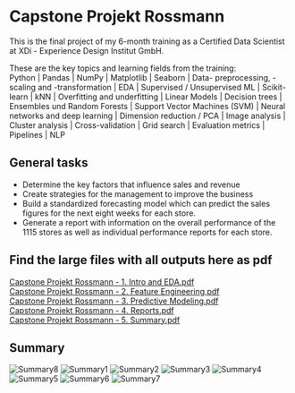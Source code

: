 # Capstone Projekt Rossmann
This is the final project of my 6-month training as a Certified Data Scientist at XDi - Experience Design Institut GmbH.

These are the key topics and learning fields from the training:  
Python | Pandas | NumPy | Matplotlib | Seaborn | Data- preprocessing, -scaling and -transformation | EDA | Supervised / Unsupervised ML | Scikit-learn | kNN | Overfitting and underfitting | Linear Models | Decision trees | Ensembles und Random Forests | Support Vector Machines (SVM) | Neural networks and deep learning | Dimension reduction / PCA | Image analysis | Cluster analysis | Cross-validation | Grid search | Evaluation metrics | Pipelines | NLP

## General tasks
- Determine the key factors that influence sales and revenue
- Create strategies for the management to improve the business
- Build a standardized forecasting model which can predict the sales figures for the next eight weeks for each store.
- Generate a report with information on the overall performance of the 1115 stores as well as individual performance reports for each store.

## Find the large files with all outputs here as pdf
[Capstone Projekt Rossmann - 1. Intro and EDA.pdf](https://github.com/Dsite42/Capstone_Project_Rossmann/blob/main/Capstone%20Projekt%20Rossmann%20-%201.%20Intro%20and%20EDA.pdf)  
[Capstone Projekt Rossmann - 2. Feature Engineering.pdf](https://github.com/Dsite42/Capstone_Project_Rossmann/blob/main/Capstone%20Projekt%20Rossmann%20-%202.%20Feature%20Engineering.pdf)  
[Capstone Projekt Rossmann - 3. Predictive Modeling.pdf](https://github.com/Dsite42/Capstone_Project_Rossmann/blob/main/Capstone%20Projekt%20Rossmann%20-%203.%20Predictive%20Modeling.pdf)  
[Capstone Projekt Rossmann - 4. Reports.pdf](https://github.com/Dsite42/Capstone_Project_Rossmann/blob/main/Capstone%20Projekt%20Rossmann%20-%204.%20Reports.pdf)  
[Capstone Projekt Rossmann - 5. Summary.pdf](https://github.com/Dsite42/Capstone_Project_Rossmann/blob/main/Capstone%20Projekt%20Rossmann%20-%205.%20Summary.pdf)

## Summary
![Summary8](https://github.com/Dsite42/Capstone_Project_Rossmann/blob/main/readme/Capstone%20Projekt%20Rossmann%20-%205.%20Summary_1.png)
![Summary1](https://github.com/Dsite42/Capstone_Project_Rossmann/blob/main/readme/Capstone%20Projekt%20Rossmann%20-%205.%20Summary_2.png)
![Summary2](https://github.com/Dsite42/Capstone_Project_Rossmann/blob/main/readme/Capstone%20Projekt%20Rossmann%20-%205.%20Summary_3.png)
![Summary3](https://github.com/Dsite42/Capstone_Project_Rossmann/blob/main/readme/Capstone%20Projekt%20Rossmann%20-%205.%20Summary_4.png)
![Summary4](https://github.com/Dsite42/Capstone_Project_Rossmann/blob/main/readme/Capstone%20Projekt%20Rossmann%20-%205.%20Summary_5.png)
![Summary5](https://github.com/Dsite42/Capstone_Project_Rossmann/blob/main/readme/Capstone%20Projekt%20Rossmann%20-%205.%20Summary_6.png)
![Summary6](https://github.com/Dsite42/Capstone_Project_Rossmann/blob/main/readme/Capstone%20Projekt%20Rossmann%20-%205.%20Summary_7.png)
![Summary7](https://github.com/Dsite42/Capstone_Project_Rossmann/blob/main/readme/Capstone%20Projekt%20Rossmann%20-%205.%20Summary_8.png)
